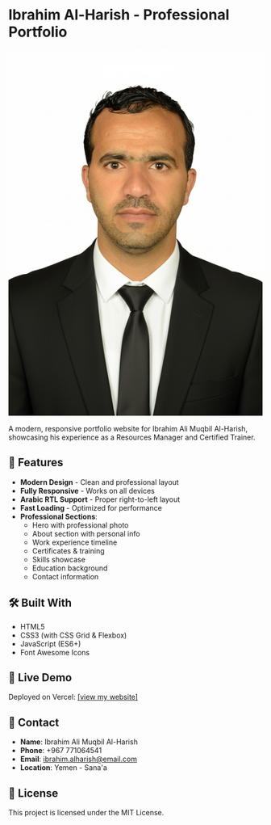 # Ibrahim Al-Harish - Professional Portfolio

![Website Preview](assets/image.png)

A modern, responsive portfolio website for Ibrahim Ali Muqbil Al-Harish, showcasing his experience as a Resources Manager and Certified Trainer.

## 🌟 Features

- **Modern Design** - Clean and professional layout
- **Fully Responsive** - Works on all devices
- **Arabic RTL Support** - Proper right-to-left layout
- **Fast Loading** - Optimized for performance
- **Professional Sections**:
  - Hero with professional photo
  - About section with personal info
  - Work experience timeline
  - Certificates & training
  - Skills showcase
  - Education background
  - Contact information

## 🛠️ Built With

- HTML5
- CSS3 (with CSS Grid & Flexbox)
- JavaScript (ES6+)
- Font Awesome Icons

## 🚀 Live Demo

Deployed on Vercel: [[view my website]](https://vercel.com/ibrahim-al-hershs-projects/ibrahim-alharish-portfolio-dl1s)

## 📧 Contact

- **Name**: Ibrahim Ali Muqbil Al-Harish
- **Phone**: +967 771064541
- **Email**: ibrahim.alharish@email.com
- **Location**: Yemen - Sana'a

## 📄 License

This project is licensed under the MIT License.

